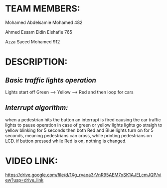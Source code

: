 # **TEAM MEMBERS:**

Mohamed Abdelsamie Mohamed	482

Ahmed Essam Eldin Elshafie	765

Azza Saeed Mohamed		      912

# **DESCRIPTION:**
## *Basic traffic lights operation*
  Lights start off Green --> Yellow --> Red and then loop for cars
## *Interrupt algorithm:*
  when a pedestrian hits the button an interrupt is fired causing the car traffic lights to pause operation in case of green or yellow lights
  lights go straigh to yellow blinking for 5 seconds then both Red and Blue lights turn on for 5 seconds, meaning pedestrians can cross,
  while printing pedestrians on LCD.
  if button pressed while Red is on, nothing is changed.
# **VIDEO LINK:**
https://drive.google.com/file/d/1Xg_rvaoa3rVnR95AEM7xSK1AJELcmJQP/view?usp=drive_link
